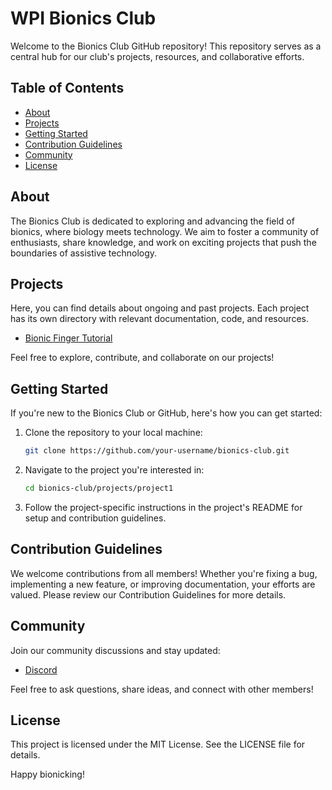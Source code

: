 # WPI Bionics Club

Welcome to the Bionics Club GitHub repository! This repository serves as a central hub for our club's projects, resources, and collaborative efforts.

## Table of Contents

- [About](#about)
- [Projects](#projects)
- [Getting Started](#getting-started)
- [Contribution Guidelines](#contribution-guidelines)
- [Community](#community)
- [License](#license)

## About

The Bionics Club is dedicated to exploring and advancing the field of bionics, where biology meets technology. We aim to foster a community of enthusiasts, share knowledge, and work on exciting projects that push the boundaries of assistive technology.

## Projects

Here, you can find details about ongoing and past projects. Each project has its own directory with relevant documentation, code, and resources.

- [Bionic Finger Tutorial](./workshops/bionic_finger/)

Feel free to explore, contribute, and collaborate on our projects!

## Getting Started

If you're new to the Bionics Club or GitHub, here's how you can get started:

1. Clone the repository to your local machine:
   ```bash
   git clone https://github.com/your-username/bionics-club.git
   ```
2. Navigate to the project you're interested in:
   ```bash
   cd bionics-club/projects/project1
   ```
3. Follow the project-specific instructions in the project's README for setup and contribution guidelines.

## Contribution Guidelines

We welcome contributions from all members! Whether you're fixing a bug, implementing a new feature, or improving documentation, your efforts are valued. Please review our Contribution Guidelines for more details.

## Community

Join our community discussions and stay updated:

- [Discord](https://discord.gg/hUWWhu5Y)

Feel free to ask questions, share ideas, and connect with other members!

## License

This project is licensed under the MIT License. See the LICENSE file for details.

Happy bionicking!
